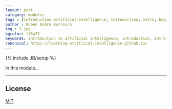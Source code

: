 ```yaml
---
layout: post
category: modules
tags : [introduction-artificial-intelligence, introduction, intro, beginner, artificial-intelligence, ai, module]
author : Rúben André Barreiro
img : 3.jpg
bgcolor: ff5a71
keywords: introduction to artificial intelligence, introduction, intro, beginner, artificial intelligence, ai, 
canonical: https://learning-artificial-intelligence.github.io/
---
```

{% include JB/setup %}

In this module...

***

## License

[MIT](http://www.opensource.org/licenses/MIT)
